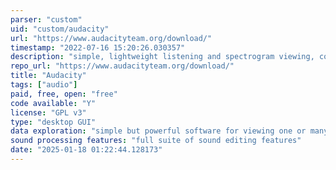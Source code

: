 ```yaml
---
parser: "custom"
uid: "custom/audacity"
url: "https://www.audacityteam.org/download/"
timestamp: "2022-07-16 15:20:26.030357"
description: "simple, lightweight listening and spectrogram viewing, comparison, and manipulation"
repo_url: "https://www.audacityteam.org/download/"
title: "Audacity"
tags: ["audio"]
paid, free, open: "free"
code available: "Y"
license: "GPL v3"
type: "desktop GUI"
data exploration: "simple but powerful software for viewing one or many recording waveforms or spectrograms at once"
sound processing features: "full suite of sound editing features"
date: "2025-01-18 01:22:44.128173"
---
```

